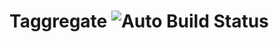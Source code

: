 # Taggregate ![Auto Build Status](https://github.com/ryansheehan/taggregate/workflows/Build%20and%20Deploy/badge.svg)
